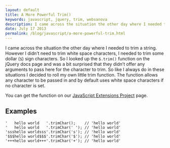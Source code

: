 ```yaml
---
layout: default
title: A More Powerful Trim()
keywords: javascript, jquery, trim, websanova
description: I came across the situation the other day where I needed to trim a string. However I didn’t need to trim white space characters, I needed to trim some dollar ($) sign characters.
date: July 17 2013
permalink: /blog/javascript/a-more-powerful-trim.html
---
```


I came across the situation the other day where I needed to trim a string. However I didn’t need to trim white space characters, I needed to trim some dollar (`$`) sign characters. So I looked up the `$.trim()` function on the jQuery docs page and was a bit surprised that they didn’t offer any arguments to pass here for the character to trim. So like I always do in these situations I decided to roll my own little trim function. The function allows any character to be passed in and by default uses white space characters if no character is set.

You can get the function on our [JavaScript Extensions Project](https://github.com/websanova/wExtensions) page.

## Examples

~~~
'   hello world   '.trimChar();    // 'hello world'
'   hello world   '.trimChar(' '); // 'hello world'
'ssshello worldsss'.trimChar('s'); // 'hello world'
'$$$hello world$$$'.trimChar('$'); // 'hello world'
'+++hello world+++'.trimChar('+'); // 'hello world'
~~~